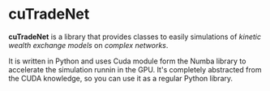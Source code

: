 # cuTradeNet

**cuTradeNet** is a library that provides classes to easily simulations of *kinetic wealth exchange models* on *complex networks*. 

It is written in Python and uses Cuda module form the Numba library to accelerate the simulation runnin in the GPU. It's completely abstracted from the CUDA knowledge, so you can use it as a regular Python library.

